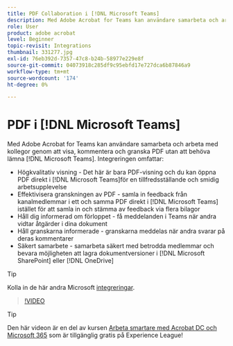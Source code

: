 ```yaml
---
title: PDF Collaboration i [!DNL Microsoft Teams]
description: Med Adobe Acrobat for Teams kan användare samarbeta och arbeta med kollegor genom att visa, kommentera och granska PDF utan att behöva lämna [!DNL Microsoft Teams]
role: User
product: adobe acrobat
level: Beginner
topic-revisit: Integrations
thumbnail: 331277.jpg
exl-id: 76eb392d-7357-47c8-b24b-58977e229e8f
source-git-commit: 04073918c285df9c95ebfd17e727dca6b87846a9
workflow-type: tm+mt
source-wordcount: '174'
ht-degree: 0%

---
```


# PDF i [!DNL Microsoft Teams]

Med Adobe Acrobat for Teams kan användare samarbeta och arbeta med kollegor genom att visa, kommentera och granska PDF utan att behöva lämna [!DNL Microsoft Teams]. Integreringen omfattar:

* Högkvalitativ visning - Det här är bara PDF-visning och du kan öppna PDF direkt i [!DNL Microsoft Teams]för en tillfredsställande och smidig arbetsupplevelse
* Effektivisera granskningen av PDF - samla in feedback från kanalmedlemmar i ett och samma PDF direkt i [!DNL Microsoft Teams] istället för att samla in och stämma av feedback via flera bilagor
* Håll dig informerad om förloppet - få meddelanden i Teams när andra vidtar åtgärder i dina dokument
* Håll granskarna informerade - granskarna meddelas när andra svarar på deras kommentarer
* Säkert samarbete - samarbeta säkert med betrodda medlemmar och bevara möjligheten att lagra dokumentversioner i [!DNL Microsoft SharePoint] eller [!DNL OneDrive]

>[!TIP]
>
>Kolla in de här andra Microsoft [integreringar](../integrate/integrate-overview.md#microsoft).

>[!VIDEO](https://video.tv.adobe.com/v/331277?hidetitle=true)

>[!TIP]
>
>Den här videon är en del av kursen [Arbeta smartare med Acrobat DC och Microsoft 365](https://experienceleague.adobe.com/?recommended=Acrobat-U-1-2021.microsoft365) som är tillgänglig gratis på Experience League!
